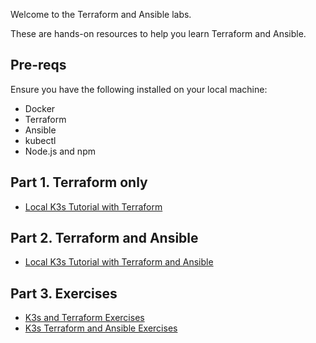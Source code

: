 Welcome to the Terraform and Ansible labs.

These are hands-on resources to help you learn Terraform and Ansible.

## Pre-reqs
Ensure you have the following installed on your local machine:
- Docker
- Terraform
- Ansible
- kubectl
- Node.js and npm


## Part 1. Terraform only

- [Local K3s Tutorial with Terraform](labs/terraform-only/README.md)


## Part 2. Terraform and Ansible

- [Local K3s Tutorial with Terraform and Ansible](labs/terraform-ansible/README.md)

## Part 3. Exercises

- [K3s and Terraform Exercises](exercises/terraform-only/README.md)
- [K3s Terraform and Ansible Exercises](exercises/terraform-ansible/README.md)
